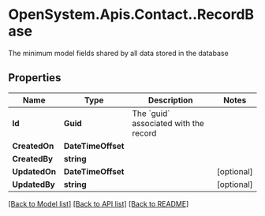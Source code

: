 # OpenSystem.Apis.Contact..RecordBase
The minimum model fields shared by all data stored in the database

## Properties

Name | Type | Description | Notes
------------ | ------------- | ------------- | -------------
**Id** | **Guid** | The &#x60;guid&#x60; associated with the record | 
**CreatedOn** | **DateTimeOffset** |  | 
**CreatedBy** | **string** |  | 
**UpdatedOn** | **DateTimeOffset** |  | [optional] 
**UpdatedBy** | **string** |  | [optional] 

[[Back to Model list]](../README.md#documentation-for-models) [[Back to API list]](../README.md#documentation-for-api-endpoints) [[Back to README]](../README.md)

